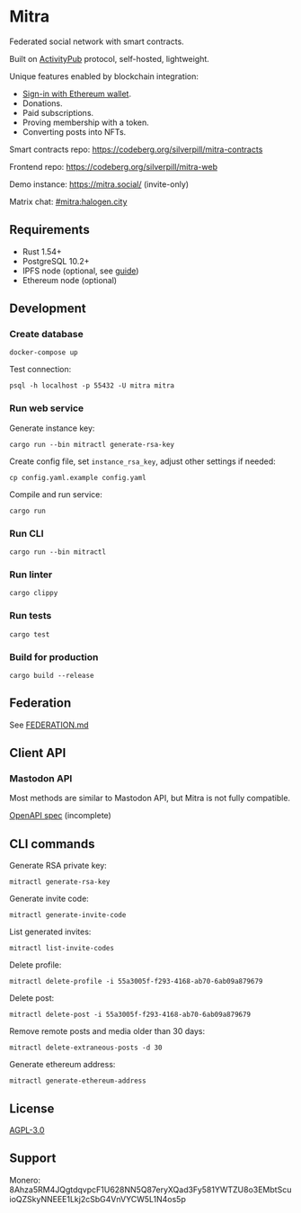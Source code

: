 # Mitra

Federated social network with smart contracts.

Built on [ActivityPub](https://activitypub.rocks/) protocol, self-hosted, lightweight.

Unique features enabled by blockchain integration:

- [Sign-in with Ethereum wallet](https://eips.ethereum.org/EIPS/eip-4361).
- Donations.
- Paid subscriptions.
- Proving membership with a token.
- Converting posts into NFTs.

Smart contracts repo: https://codeberg.org/silverpill/mitra-contracts

Frontend repo: https://codeberg.org/silverpill/mitra-web

Demo instance: https://mitra.social/ (invite-only)

Matrix chat: [#mitra:halogen.city](https://matrix.to/#/#mitra:halogen.city)

## Requirements

- Rust 1.54+
- PostgreSQL 10.2+
- IPFS node (optional, see [guide](./docs/ipfs.md))
- Ethereum node (optional)

## Development

### Create database

```
docker-compose up
```

Test connection:

```
psql -h localhost -p 55432 -U mitra mitra
```

### Run web service

Generate instance key:

```
cargo run --bin mitractl generate-rsa-key
```

Create config file, set `instance_rsa_key`, adjust other settings if needed:

```
cp config.yaml.example config.yaml
```

Compile and run service:

```
cargo run
```

### Run CLI

```
cargo run --bin mitractl
```

### Run linter

```
cargo clippy
```

### Run tests

```
cargo test
```

### Build for production

```
cargo build --release
```

## Federation

See [FEDERATION.md](./FEDERATION.md)

## Client API

### Mastodon API

Most methods are similar to Mastodon API, but Mitra is not fully compatible.

[OpenAPI spec](./docs/openapi.yaml) (incomplete)

## CLI commands

Generate RSA private key:

```
mitractl generate-rsa-key
```

Generate invite code:

```
mitractl generate-invite-code
```

List generated invites:

```
mitractl list-invite-codes
```

Delete profile:

```
mitractl delete-profile -i 55a3005f-f293-4168-ab70-6ab09a879679
```

Delete post:

```
mitractl delete-post -i 55a3005f-f293-4168-ab70-6ab09a879679
```

Remove remote posts and media older than 30 days:

```
mitractl delete-extraneous-posts -d 30
```

Generate ethereum address:

```
mitractl generate-ethereum-address
```

## License

[AGPL-3.0](./LICENSE)

## Support

Monero: 8Ahza5RM4JQgtdqvpcF1U628NN5Q87eryXQad3Fy581YWTZU8o3EMbtScuioQZSkyNNEEE1Lkj2cSbG4VnVYCW5L1N4os5p
